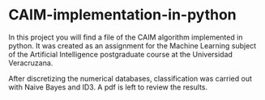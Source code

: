 # CAIM-implementation-in-python

In this project you will find a file of the CAIM algorithm implemented in python. It was created as an assignment for the Machine Learning subject of the Artificial Intelligence postgraduate course at the Universidad Veracruzana.

After discretizing the numerical databases, classification was carried out with Naive Bayes and ID3. A pdf is left to review the results.
